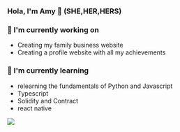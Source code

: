 ### Hola, I'm Amy 👋 (SHE,HER,HERS)

### 🔭 I'm currently working on
- Creating my family business website
- Creating a profile website with all my achievements

### 🌱 I'm currently learning
- relearning the fundamentals of Python and Javascript
- Typescript
- Solidity and Contract
- react native







<img src="https://github-readme-stats.vercel.app/api?username=ffelix1&&show_icons=true&title_color=ffffff&icon_color=bb2acf&text_color=daf7dc&bg_color=151515">
